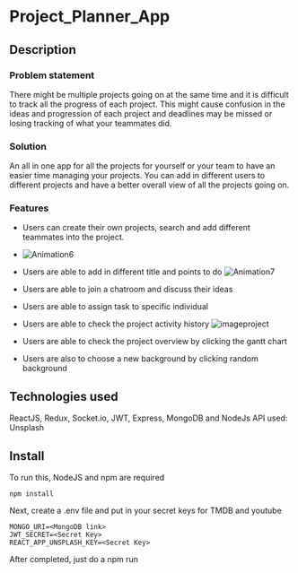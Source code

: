 # Project_Planner_App

## Description

### Problem statement

There might be multiple projects going on at the same time and it is difficult to track all the progress of each project. This might cause confusion in the ideas and progression of each project and deadlines may be missed or losing tracking of what your teammates did.

### Solution

An all in one app for all the projects for yourself or your team to have an easier time managing your projects. You can add in different users to different projects and have a better overall view of all the projects going on.

### Features

- Users can create their own projects, search and add different teammates into the project.
- ![Animation6](https://user-images.githubusercontent.com/78722564/118404351-2e71c880-b6a5-11eb-8846-b6ecfd1749ac.gif)

- Users are able to add in different title and points to do
![Animation7](https://user-images.githubusercontent.com/78722564/118404355-2fa2f580-b6a5-11eb-8ec3-149d6988048b.gif)

- Users are able to join a chatroom and discuss their ideas

- Users are able to assign task to specific individual

- Users are able to check the project activity history
![imageproject](https://user-images.githubusercontent.com/78722564/118404325-100bcd00-b6a5-11eb-9c1d-5e8b0ecc84d2.png)

- Users are able to check the project overview by clicking the gantt chart
- Users are also to choose a new background by clicking random background

## Technologies used

ReactJS, Redux, Socket.io, JWT, Express, MongoDB and NodeJs
API used: Unsplash

## Install

To run this, NodeJS and npm are required

```
npm install
```

Next, create a .env file and put in your secret keys for TMDB and youtube

```
MONGO_URI=<MongoDB link>
JWT_SECRET=<Secret Key>
REACT_APP_UNSPLASH_KEY=<Secret Key>
```

After completed, just do a npm run
